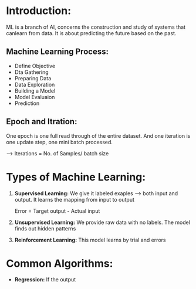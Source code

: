 # Introduction:
ML is a branch of AI, concerns the construction and study of systems that canlearn from data.
It is about predicting the future based on the past.

## Machine Learning Process:
- Define Objective
- Dta Gathering
- Preparing Data
- Data Exploration
- Building a Model
- Model Evaluaion
- Prediction

## Epoch and Itration:
One epoch is one full read through of the entire dataset. And one iteration is one update step, one mini batch processed.

--> Iterations = No. of Samples/ batch size

# Types of Machine Learning:
1. **Supervised Learning:**
   We give it labeled exaples --> both input and output. It learns the mapping from input to output

     Error = Target output - Actual input
3. **Unsupervised Learning:**
   We provide raw data with no labels. The model finds out hidden patterns
4. **Reinforcement Learning:**
   This model learns by trial and errors

# Common Algorithms:
- **Regression:** If the output 
